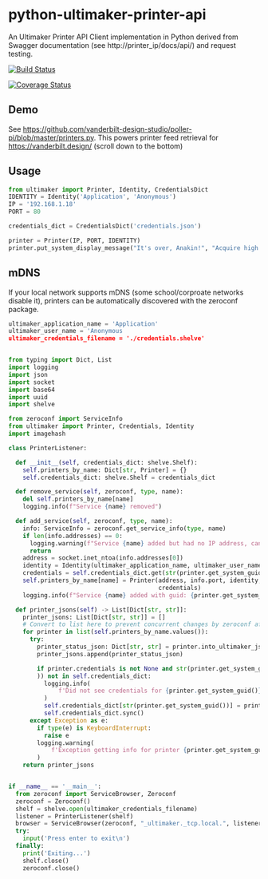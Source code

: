 # python-ultimaker-printer-api

An Ultimaker Printer API Client implementation in Python derived from Swagger documentation (see http://printer_ip/docs/api/) and request testing. 

[![Build Status](https://travis-ci.org/vanderbilt-design-studio/python-ultimaker-printer-api.svg?branch=master)](https://travis-ci.org/vanderbilt-design-studio/python-ultimaker-printer-api)

[![Coverage Status](https://coveralls.io/repos/github/vanderbilt-design-studio/python-ultimaker-printer-api/badge.svg?branch=master)](https://coveralls.io/github/vanderbilt-design-studio/python-ultimaker-printer-api?branch=master)

## Demo

See https://github.com/vanderbilt-design-studio/poller-pi/blob/master/printers.py. This powers printer feed retrieval for https://vanderbilt.design/ (scroll down to the bottom)

## Usage
```python
from ultimaker import Printer, Identity, CredentialsDict
IDENTITY = Identity('Application', 'Anonymous')
IP = '192.168.1.18'
PORT = 80

credentials_dict = CredentialsDict('credentials.json')

printer = Printer(IP, PORT, IDENTITY)
printer.put_system_display_message("It's over, Anakin!", "Acquire high ground")

```

## mDNS

If your local network supports mDNS (some school/corproate networks disable it), printers can be automatically discovered with the zeroconf package.

```python
ultimaker_application_name = 'Application'
ultimaker_user_name = 'Anonymous
ultimaker_credentials_filename = './credentials.shelve'


from typing import Dict, List
import logging
import json
import socket
import base64
import uuid
import shelve

from zeroconf import ServiceInfo
from ultimaker import Printer, Credentials, Identity
import imagehash

class PrinterListener:

  def __init__(self, credentials_dict: shelve.Shelf):
    self.printers_by_name: Dict[str, Printer] = {}
    self.credentials_dict: shelve.Shelf = credentials_dict

  def remove_service(self, zeroconf, type, name):
    del self.printers_by_name[name]
    logging.info(f"Service {name} removed")

  def add_service(self, zeroconf, type, name):
    info: ServiceInfo = zeroconf.get_service_info(type, name)
    if len(info.addresses) == 0:
      logging.warning(f"Service {name} added but had no IP address, cannot add")
      return
    address = socket.inet_ntoa(info.addresses[0])
    identity = Identity(ultimaker_application_name, ultimaker_user_name)
    credentials = self.credentials_dict.get(str(printer.get_system_guid()), None)
    self.printers_by_name[name] = Printer(address, info.port, identity,
                                          credentials)
    logging.info(f"Service {name} added with guid: {printer.get_system_guid()}")

  def printer_jsons(self) -> List[Dict[str, str]]:
    printer_jsons: List[Dict[str, str]] = []
    # Convert to list here to prevent concurrent changes by zeroconf affecting the loop
    for printer in list(self.printers_by_name.values()):
      try:
        printer_status_json: Dict[str, str] = printer.into_ultimaker_json()
        printer_jsons.append(printer_status_json)

        if printer.credentials is not None and str(printer.get_system_guid(
        )) not in self.credentials_dict:
          logging.info(
              f'Did not see credentials for {printer.get_system_guid()} in credentials, adding and saving'
          )
          self.credentials_dict[str(printer.get_system_guid())] = printer.credentials
          self.credentials_dict.sync()
      except Exception as e:
        if type(e) is KeyboardInterrupt:
          raise e
        logging.warning(
            f'Exception getting info for printer {printer.get_system_guid()}, it may no longer exist: {e}'
        )
    return printer_jsons


if __name__ == '__main__':
  from zeroconf import ServiceBrowser, Zeroconf
  zeroconf = Zeroconf()
  shelf = shelve.open(ultimaker_credentials_filename)
  listener = PrinterListener(shelf)
  browser = ServiceBrowser(zeroconf, "_ultimaker._tcp.local.", listener)
  try:
    input('Press enter to exit\n')
  finally:
    print('Exiting...')
    shelf.close()
    zeroconf.close()

```
